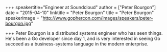 +++
speakertitle="Engineer at Soundcloud"
author = ["Peter Bourgon"]
date = "2015-04-10"
linktitle = "Peter Bourgon"
title = "Peter Bourgon"
speakerimage = "http://www.gophercon.com/images/speakers/peter-bourgon.jpg"

+++
Peter Bourgon is a distributed systems engineer who has seen things. He's been a Go developer since day 1, and is very interested in seeing Go succeed as a business-systems language in the modern enterprise.
